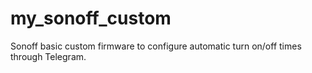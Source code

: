 # my_sonoff_custom
Sonoff basic custom firmware to configure automatic turn on/off times through Telegram.
